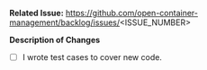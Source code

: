 **Related Issue:**  https://github.com/open-container-management/backlog/issues/<ISSUE_NUMBER>

**Description of Changes**

- [ ] I wrote test cases to cover new code.